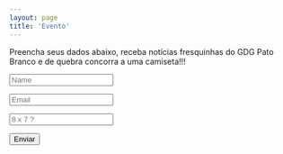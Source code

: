 ```yaml
---
layout: page
title: 'Evento'
---
```


<!--<div>
  <input type="text" name="name" id="name" role="name" placeholder="Nome" aria-label="Nome" tabindex="0">
  <input type="text" name="email" id="email" role="email" placeholder="Email" aria-label="Email" tabindex="1">
  <input type="submit" name="subscribe" id="subscribe" value="Enviar" role="subscribe" tabindex="2">
</div>-->

Preencha seus dados abaixo, receba notícias fresquinhas do GDG Pato Branco e de quebra concorra a uma camiseta!!!

<div id="form-div" style="margin-top:10px;">
  <form class="form" >
    <p class="name">
      <input name="name" type="text" class="feedback-input" placeholder="Name" id="name" />
    </p>
    <p class="email">
      <input name="email" type="text" class="feedback-input" id="email" placeholder="Email" />
    </p>
    <p>
      <input type="text" class="feedback-input" placeholder="8 x 7 ?">
    </p>
    <div class="submit">
      <button class="button-blue" type="button" onclick="subscribe()">Enviar</button>
      <!-- <div class="ease" ></div> -->
    </div>
    <span class="lead" id="retorno" ></span>
  </form>
</div>  
